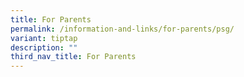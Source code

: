 ```yaml
---
title: For Parents
permalink: /information-and-links/for-parents/psg/
variant: tiptap
description: ""
third_nav_title: For Parents
---
```

